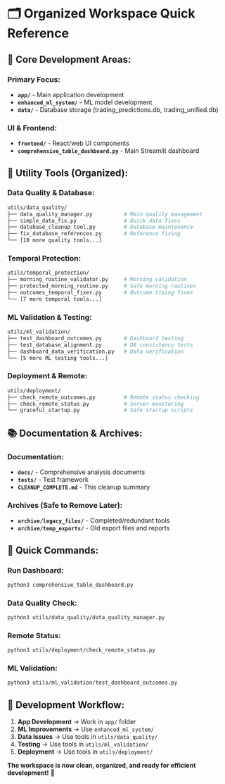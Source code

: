 # 🗂️ Organized Workspace Quick Reference

## 🎯 Core Development Areas:

### Primary Focus:
- **`app/`** - Main application development
- **`enhanced_ml_system/`** - ML model development
- **`data/`** - Database storage (trading_predictions.db, trading_unified.db)

### UI & Frontend:
- **`frontend/`** - React/web UI components
- **`comprehensive_table_dashboard.py`** - Main Streamlit dashboard

## 🔧 Utility Tools (Organized):

### Data Quality & Database:
```bash
utils/data_quality/
├── data_quality_manager.py          # Main quality management
├── simple_data_fix.py               # Quick data fixes
├── database_cleanup_tool.py         # Database maintenance
├── fix_database_references.py       # Reference fixing
└── [10 more quality tools...]
```

### Temporal Protection:
```bash
utils/temporal_protection/
├── morning_routine_validator.py     # Morning validation
├── protected_morning_routine.py     # Safe morning routines
├── outcomes_temporal_fixer.py       # Outcome timing fixes
└── [7 more temporal tools...]
```

### ML Validation & Testing:
```bash
utils/ml_validation/
├── test_dashboard_outcomes.py       # Dashboard testing
├── test_database_alignment.py       # DB consistency tests
├── dashboard_data_verification.py   # Data verification
└── [5 more ML testing tools...]
```

### Deployment & Remote:
```bash
utils/deployment/
├── check_remote_outcomes.py         # Remote status checking
├── check_remote_status.py           # Server monitoring
└── graceful_startup.py              # Safe startup scripts
```

## 📚 Documentation & Archives:

### Documentation:
- **`docs/`** - Comprehensive analysis documents
- **`tests/`** - Test framework
- **`CLEANUP_COMPLETE.md`** - This cleanup summary

### Archives (Safe to Remove Later):
- **`archive/legacy_files/`** - Completed/redundant tools
- **`archive/temp_exports/`** - Old export files and reports

## 🚀 Quick Commands:

### Run Dashboard:
```bash
python3 comprehensive_table_dashboard.py
```

### Data Quality Check:
```bash
python3 utils/data_quality/data_quality_manager.py
```

### Remote Status:
```bash
python3 utils/deployment/check_remote_status.py
```

### ML Validation:
```bash
python3 utils/ml_validation/test_dashboard_outcomes.py
```

## 🎯 Development Workflow:

1. **App Development** → Work in `app/` folder
2. **ML Improvements** → Use `enhanced_ml_system/`
3. **Data Issues** → Use tools in `utils/data_quality/`
4. **Testing** → Use tools in `utils/ml_validation/`
5. **Deployment** → Use tools in `utils/deployment/`

**The workspace is now clean, organized, and ready for efficient development!** 🎉
